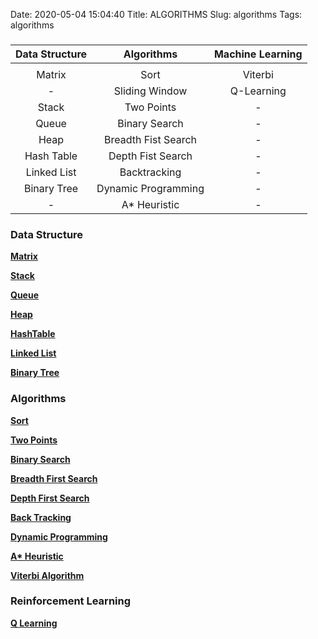 <!-- #region -->
Date: 2020-05-04 15:04:40
Title: ALGORITHMS
Slug: algorithms
Tags: algorithms

### 


 | Data Structure | Algorithms | Machine Learning |
 | :---: | :---: | :---: |
 | | | |
 | Matrix | Sort | Viterbi |
 | - | Sliding Window | Q-Learning |
 | Stack | Two Points | - |
 | Queue | Binary Search | - |
 | Heap | Breadth Fist Search | - |
 | Hash Table | Depth Fist Search | - |
 | Linked List | Backtracking | - |
 | Binary Tree | Dynamic Programming | - |
 | - | A* Heuristic | - |

### Data Structure

**[Matrix]()**

**[Stack]()**

**[Queue]()**

**[Heap]()**

**[HashTable]()**

**[Linked List](https://www.jerrulsu.com/LinkedList.html)**

**[Binary Tree](https://www.jerrulsu.com/Binary-Tree.html)**

### Algorithms

**[Sort](https://www.jerrulsu.com/Sort.html)**

**[Two Points]()**

**[Binary Search](https://www.jerrulsu.com/Binary-Search.html)**

**[Breadth First Search](https://www.jerrulsu.com/Breadth-First-Search.html)**

**[Depth First Search](https://www.jerrulsu.com/binary-tree-and-divide-conquer.html)**

**[Back Tracking](https://www.jerrulsu.com/BackTracking.html)**

**[Dynamic Programming](https://www.jerrulsu.com/Dynamic-Programming.html)**

**[A* Heuristic](https://www.jerrulsu.com/A_star_algorithm.html)**

**[Viterbi Algorithm](http://www.jerrylsu.net/articles/2021/algorithms-Viterbi-Algorithm.html)**

### Reinforcement Learning

**[Q Learning](https://www.jerrulsu.com/%E3%80%90RL%E3%80%91Q-Learning.html)**

<!-- #endregion -->

```python

```
